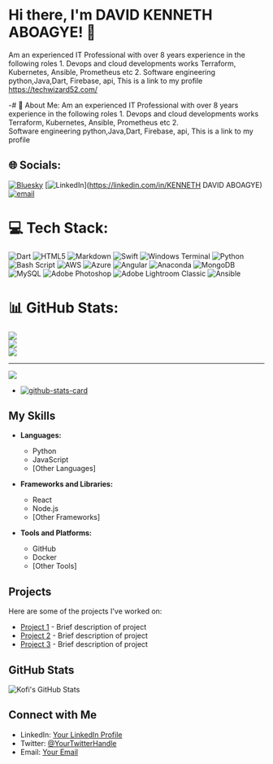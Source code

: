 
# Hi there, I'm DAVID KENNETH ABOAGYE! 👋
Am an experienced IT Professional with over 8 years experience in the following roles
      1. Devops and cloud developments works
        Terraform, Kubernetes, Ansible, Prometheus etc
      2. Software engineering 
        python,Java,Dart, Firebase, 
        api,
This is a link to my profile https://techwizard52.com/

-# 💫 About Me:
Am an experienced IT Professional with over 8 years experience in the following roles 1. Devops and cloud developments works Terraform, Kubernetes, Ansible, Prometheus etc 2. <br>Software engineering python,Java,Dart, Firebase, api, This is a link to my profile


## 🌐 Socials:
[![Bluesky](https://img.shields.io/badge/bluesky-0285FF?style=for-the-badge&logo=bluesky&logoColor=%23FFFFFF)](https://bsky.app/profile/www.techwizard52.com) [![LinkedIn](https://img.shields.io/badge/LinkedIn-%230077B5.svg?logo=linkedin&logoColor=white)](https://linkedin.com/in/KENNETH DAVID ABOAGYE) [![email](https://img.shields.io/badge/Email-D14836?logo=gmail&logoColor=white)](mailto:techwizard1989@gmail.com) 

# 💻 Tech Stack:
![Dart](https://img.shields.io/badge/dart-%230175C2.svg?style=for-the-badge&logo=dart&logoColor=white) ![HTML5](https://img.shields.io/badge/html5-%23E34F26.svg?style=for-the-badge&logo=html5&logoColor=white) ![Markdown](https://img.shields.io/badge/markdown-%23000000.svg?style=for-the-badge&logo=markdown&logoColor=white) ![Swift](https://img.shields.io/badge/swift-F54A2A?style=for-the-badge&logo=swift&logoColor=white) ![Windows Terminal](https://img.shields.io/badge/Windows%20Terminal-%234D4D4D.svg?style=for-the-badge&logo=windows-terminal&logoColor=white) ![Python](https://img.shields.io/badge/python-3670A0?style=for-the-badge&logo=python&logoColor=ffdd54) ![Bash Script](https://img.shields.io/badge/bash_script-%23121011.svg?style=for-the-badge&logo=gnu-bash&logoColor=white) ![AWS](https://img.shields.io/badge/AWS-%23FF9900.svg?style=for-the-badge&logo=amazon-aws&logoColor=white) ![Azure](https://img.shields.io/badge/azure-%230072C6.svg?style=for-the-badge&logo=microsoftazure&logoColor=white) ![Angular](https://img.shields.io/badge/angular-%23DD0031.svg?style=for-the-badge&logo=angular&logoColor=white) ![Anaconda](https://img.shields.io/badge/Anaconda-%2344A833.svg?style=for-the-badge&logo=anaconda&logoColor=white) ![MongoDB](https://img.shields.io/badge/MongoDB-%234ea94b.svg?style=for-the-badge&logo=mongodb&logoColor=white) ![MySQL](https://img.shields.io/badge/mysql-4479A1.svg?style=for-the-badge&logo=mysql&logoColor=white) ![Adobe Photoshop](https://img.shields.io/badge/adobe%20photoshop-%2331A8FF.svg?style=for-the-badge&logo=adobe%20photoshop&logoColor=white) ![Adobe Lightroom Classic](https://img.shields.io/badge/Adobe%20Lightroom%20Classic-31A8FF.svg?style=for-the-badge&logo=Adobe%20Lightroom%20Classic&logoColor=white) ![Ansible](https://img.shields.io/badge/ansible-%231A1918.svg?style=for-the-badge&logo=ansible&logoColor=white)
# 📊 GitHub Stats:
![](https://github-readme-stats.vercel.app/api?username=kofi527&theme=dark&hide_border=false&include_all_commits=true&count_private=false)<br/>
![](https://github-readme-streak-stats.herokuapp.com/?user=kofi527&theme=dark&hide_border=false)<br/>
![](https://github-readme-stats.vercel.app/api/top-langs/?username=kofi527&theme=dark&hide_border=false&include_all_commits=true&count_private=false&layout=compact)

---
[![](https://visitcount.itsvg.in/api?id=kofi527&icon=0&color=0)](https://visitcount.itsvg.in)

<!-- Proudly created with GPRM ( https://gprm.itsvg.in ) -->

- [![github-stats-card](https://kasroudra-stats-card.onrender.com/user?user=kofi527&layout=compact&theme=buefy)](https://github.com/KasRoudra/github-stats-card)

## My Skills

- **Languages:**
  - Python
  - JavaScript
  - [Other Languages]

- **Frameworks and Libraries:**
  - React
  - Node.js
  - [Other Frameworks]

- **Tools and Platforms:**
  - GitHub
  - Docker
  - [Other Tools]

## Projects

Here are some of the projects I've worked on:

- [Project 1](link-to-project) - Brief description of project
- [Project 2](link-to-project) - Brief description of project
- [Project 3](link-to-project) - Brief description of project

## GitHub Stats

![Kofi's GitHub Stats](https://github-readme-stats.vercel.app/api?username=kofi527&show_icons=true&theme=radical)

## Connect with Me

- LinkedIn: [Your LinkedIn Profile](link-to-profile)
- Twitter: [@YourTwitterHandle](link-to-profile)
- Email: [Your Email](mailto:your.email@example.com)
